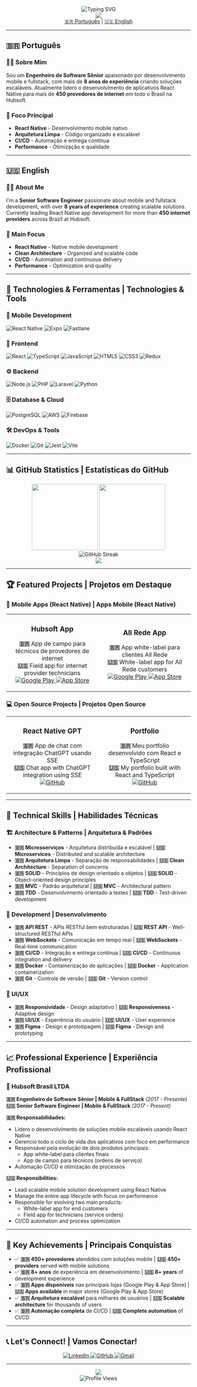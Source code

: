 <div align="center">
  <img src="https://readme-typing-svg.herokuapp.com?font=Fira+Code&weight=500&size=28&pause=1000&color=00D4FF&center=true&vCenter=true&width=435&lines=Ol%C3%A1!+Eu+sou+o+Maciel+%F0%9F%91%8B;Hello!+I'm+Maciel+%F0%9F%91%8B;Engenheiro+de+Software+S%C3%AAnior;Senior+Software+Engineer;Mobile+%26+FullStack+Developer;React+Native+Specialist" alt="Typing SVG" />
</div>

<div align="center">
  <img src="https://capsule-render.vercel.app/api?type=waving&color=00D4FF&height=120&section=header"/>
</div>

<div align="center">
  <a href="#português">🇧🇷 Português</a> | <a href="#english">🇺🇸 English</a>
</div>

---

## 🇧🇷 Português

### 👨‍💻 Sobre Mim

Sou um **Engenheiro de Software Sênior** apaixonado por desenvolvimento mobile e fullstack, com mais de **8 anos de experiência** criando soluções escaláveis. Atualmente lidero o desenvolvimento de aplicativos React Native para mais de **450 provedores de internet** em todo o Brasil na Hubsoft.

### 🎯 Foco Principal
- **React Native** - Desenvolvimento mobile nativo
- **Arquitetura Limpa** - Código organizado e escalável
- **CI/CD** - Automação e entrega contínua
- **Performance** - Otimização e qualidade

---

## 🇺🇸 English

### 👨‍💻 About Me

I'm a **Senior Software Engineer** passionate about mobile and fullstack development, with over **8 years of experience** creating scalable solutions. Currently leading React Native app development for more than **450 internet providers** across Brazil at Hubsoft.

### 🎯 Main Focus
- **React Native** - Native mobile development
- **Clean Architecture** - Organized and scalable code
- **CI/CD** - Automation and continuous delivery
- **Performance** - Optimization and quality

---

## 🚀 Technologies & Ferramentas | Technologies & Tools

### 📱 Mobile Development
![React Native](https://img.shields.io/badge/React_Native-20232A?style=for-the-badge&logo=react&logoColor=61DAFB)
![Expo](https://img.shields.io/badge/Expo-1B1F23?style=for-the-badge&logo=expo&logoColor=white)
![Fastlane](https://img.shields.io/badge/Fastlane-00F200?style=for-the-badge&logo=fastlane&logoColor=white)

### 🎨 Frontend
![React](https://img.shields.io/badge/React-20232A?style=for-the-badge&logo=react&logoColor=61DAFB)
![TypeScript](https://img.shields.io/badge/TypeScript-007ACC?style=for-the-badge&logo=typescript&logoColor=white)
![JavaScript](https://img.shields.io/badge/JavaScript-F7DF1E?style=for-the-badge&logo=javascript&logoColor=black)
![HTML5](https://img.shields.io/badge/HTML5-E34F26?style=for-the-badge&logo=html5&logoColor=white)
![CSS3](https://img.shields.io/badge/CSS3-1572B6?style=for-the-badge&logo=css3&logoColor=white)
![Redux](https://img.shields.io/badge/Redux-593D88?style=for-the-badge&logo=redux&logoColor=white)

### ⚙️ Backend
![Node.js](https://img.shields.io/badge/Node.js-43853D?style=for-the-badge&logo=node.js&logoColor=white)
![PHP](https://img.shields.io/badge/PHP-777BB4?style=for-the-badge&logo=php&logoColor=white)
![Laravel](https://img.shields.io/badge/Laravel-FF2D20?style=for-the-badge&logo=laravel&logoColor=white)
![Python](https://img.shields.io/badge/Python-3776AB?style=for-the-badge&logo=python&logoColor=white)

### 🗄️ Database & Cloud
![PostgreSQL](https://img.shields.io/badge/PostgreSQL-316192?style=for-the-badge&logo=postgresql&logoColor=white)
![AWS](https://img.shields.io/badge/AWS-232F3E?style=for-the-badge&logo=amazon-aws&logoColor=white)
![Firebase](https://img.shields.io/badge/Firebase-FFCA28?style=for-the-badge&logo=firebase&logoColor=black)

### 🛠️ DevOps & Tools
![Docker](https://img.shields.io/badge/Docker-2496ED?style=for-the-badge&logo=docker&logoColor=white)
![Git](https://img.shields.io/badge/Git-F05032?style=for-the-badge&logo=git&logoColor=white)
![Jest](https://img.shields.io/badge/Jest-C21325?style=for-the-badge&logo=jest&logoColor=white)
![Vite](https://img.shields.io/badge/Vite-646CFF?style=for-the-badge&logo=vite&logoColor=white)

---

## 📊 GitHub Statistics | Estatísticas do GitHub

<div align="center">
  <img height="180em" src="https://github-readme-stats.vercel.app/api?username=macielrsf&show_icons=true&theme=radical&include_all_commits=true&count_private=true&hide=contribs,issues"/>
  <img height="180em" src="https://github-readme-stats.vercel.app/api/top-langs/?username=macielrsf&layout=compact&langs_count=7&theme=radical&hide=html,css"/>
</div>

<div align="center">
  <img src="https://streak-stats.demolab.com/?user=macielrsf&theme=radical&hide_border=true" alt="GitHub Streak" />
</div>

<div align="center">
  <img src="https://github-readme-activity-graph.vercel.app/graph?username=macielrsf&theme=radical&hide_border=true&area=true" />
</div>

---

## 🏆 Featured Projects | Projetos em Destaque

### 📱 Mobile Apps (React Native) | Apps Mobile (React Native)
<table>
  <tr>
    <td width="50%">
      <h3 align="center">Hubsoft App</h3>
      <p align="center">
        <strong>🇧🇷</strong> App de campo para técnicos de provedores de internet<br/>
        <strong>🇺🇸</strong> Field app for internet provider technicians
        <br/>
        <a href="https://play.google.com/store/apps/details?id=com.hubsoft_app" target="_blank">
          <img src="https://img.shields.io/badge/Google_Play-414141?style=for-the-badge&logo=google-play&logoColor=white" alt="Google Play" />
        </a>
        <a href="https://apps.apple.com/br/app/hubsoft/id1476554009" target="_blank">
          <img src="https://img.shields.io/badge/App_Store-0D96F6?style=for-the-badge&logo=app-store&logoColor=white" alt="App Store" />
        </a>
      </p>
    </td>
    <td width="50%">
      <h3 align="center">All Rede App</h3>
      <p align="center">
        <strong>🇧🇷</strong> App white-label para clientes All Rede<br/>
        <strong>🇺🇸</strong> White-label app for All Rede customers
        <br/>
        <a href="https://play.google.com/store/apps/details?id=com.hubsoft_client_app.allrede" target="_blank">
          <img src="https://img.shields.io/badge/Google_Play-414141?style=for-the-badge&logo=google-play&logoColor=white" alt="Google Play" />
        </a>
        <a href="https://apps.apple.com/br/app/minha-allrede/id1615766177" target="_blank">
          <img src="https://img.shields.io/badge/App_Store-0D96F6?style=for-the-badge&logo=app-store&logoColor=white" alt="App Store" />
        </a>
      </p>
    </td>
  </tr>
</table>

### 💻 Open Source Projects | Projetos Open Source
<table>
  <tr>
    <td width="50%">
      <h3 align="center">React Native GPT</h3>
      <p align="center">
        <strong>🇧🇷</strong> App de chat com integração ChatGPT usando SSE<br/>
        <strong>🇺🇸</strong> Chat app with ChatGPT integration using SSE
        <br/>
        <a href="https://github.com/macielrsf/react-native-gpt" target="_blank">
          <img src="https://img.shields.io/badge/GitHub-100000?style=for-the-badge&logo=github&logoColor=white" alt="GitHub" />
        </a>
      </p>
    </td>
    <td width="50%">
      <h3 align="center">Portfolio</h3>
      <p align="center">
        <strong>🇧🇷</strong> Meu portfolio desenvolvido com React e TypeScript<br/>
        <strong>🇺🇸</strong> My portfolio built with React and TypeScript
        <br/>
        <a href="https://github.com/macielrsf/portfolio" target="_blank">
          <img src="https://img.shields.io/badge/GitHub-100000?style=for-the-badge&logo=github&logoColor=white" alt="GitHub" />
        </a>
      </p>
    </td>
  </tr>
</table>

---

## 🎯 Technical Skills | Habilidades Técnicas

### 🏗️ Architecture & Patterns | Arquitetura & Padrões
- **🇧🇷 Microsserviços** - Arquitetura distribuída e escalável | **🇺🇸 Microservices** - Distributed and scalable architecture
- **🇧🇷 Arquitetura Limpa** - Separação de responsabilidades | **🇺🇸 Clean Architecture** - Separation of concerns
- **🇧🇷 SOLID** - Princípios de design orientado a objetos | **🇺🇸 SOLID** - Object-oriented design principles
- **🇧🇷 MVC** - Padrão arquitetural | **🇺🇸 MVC** - Architectural pattern
- **🇧🇷 TDD** - Desenvolvimento orientado a testes | **🇺🇸 TDD** - Test-driven development

### 🔧 Development | Desenvolvimento
- **🇧🇷 API REST** - APIs RESTful bem estruturadas | **🇺🇸 REST API** - Well-structured RESTful APIs
- **🇧🇷 WebSockets** - Comunicação em tempo real | **🇺🇸 WebSockets** - Real-time communication
- **🇧🇷 CI/CD** - Integração e entrega contínua | **🇺🇸 CI/CD** - Continuous integration and delivery
- **🇧🇷 Docker** - Containerização de aplicações | **🇺🇸 Docker** - Application containerization
- **🇧🇷 Git** - Controle de versão | **🇺🇸 Git** - Version control

### 🎨 UI/UX
- **🇧🇷 Responsividade** - Design adaptativo | **🇺🇸 Responsiveness** - Adaptive design
- **🇧🇷 UI/UX** - Experiência do usuário | **🇺🇸 UI/UX** - User experience
- **🇧🇷 Figma** - Design e prototipagem | **🇺🇸 Figma** - Design and prototyping

---

## 📈 Professional Experience | Experiência Profissional

### 🏢 Hubsoft Brasil LTDA
**🇧🇷 Engenheiro de Software Sênior | Mobile & FullStack** *(2017 - Presente)*<br/>
**🇺🇸 Senior Software Engineer | Mobile & FullStack** *(2017 - Present)*

**🇧🇷 Responsabilidades:**
- Lidero o desenvolvimento de soluções mobile escaláveis usando React Native
- Gerencio todo o ciclo de vida dos aplicativos com foco em performance
- Responsável pela evolução de dois produtos principais:
  - App white-label para clientes finais
  - App de campo para técnicos (ordens de serviço)
- Automação CI/CD e otimização de processos

**🇺🇸 Responsibilities:**
- Lead scalable mobile solution development using React Native
- Manage the entire app lifecycle with focus on performance
- Responsible for evolving two main products:
  - White-label app for end customers
  - Field app for technicians (service orders)
- CI/CD automation and process optimization

---

## 🌟 Key Achievements | Principais Conquistas

- ✅ **🇧🇷 450+ provedores** atendidos com soluções mobile | **🇺🇸 450+ providers** served with mobile solutions
- ✅ **🇧🇷 8+ anos** de experiência em desenvolvimento | **🇺🇸 8+ years** of development experience
- ✅ **🇧🇷 Apps disponíveis** nas principais lojas (Google Play & App Store) | **🇺🇸 Apps available** in major stores (Google Play & App Store)
- ✅ **🇧🇷 Arquitetura escalável** para milhares de usuários | **🇺🇸 Scalable architecture** for thousands of users
- ✅ **🇧🇷 Automação completa** de CI/CD | **🇺🇸 Complete automation** of CI/CD

---

## 📞 Let's Connect! | Vamos Conectar!

<div align="center">
  <a href="https://linkedin.com/in/macielrsf" target="_blank">
    <img src="https://img.shields.io/badge/LinkedIn-0077B5?style=for-the-badge&logo=linkedin&logoColor=white" alt="LinkedIn" />
  </a>
  <a href="https://github.com/macielrsf" target="_blank">
    <img src="https://img.shields.io/badge/GitHub-100000?style=for-the-badge&logo=github&logoColor=white" alt="GitHub" />
  </a>
  <a href="mailto:macielrsf@gmail.com">
    <img src="https://img.shields.io/badge/Gmail-D14836?style=for-the-badge&logo=gmail&logoColor=white" alt="Gmail" />
  </a>
</div>

---

<div align="center">
  <img src="https://capsule-render.vercel.app/api?type=waving&color=00D4FF&height=120&section=footer"/>
</div>

<div align="center">
  <img src="https://komarev.com/ghpvc/?username=macielrsf&style=flat-square&color=00D4FF" alt="Profile Views" />
</div>
